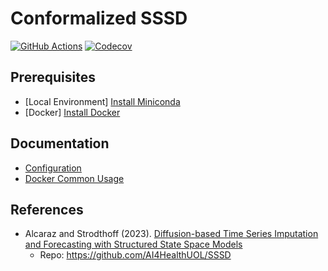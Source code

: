 # Conformalized SSSD
<p align="left">
  <a href="https://github.com/SpaceTimeViz/Confirmalized-SSSd/actions"><img src="https://github.com/SpaceTimeViz/Confirmalized-SSSd/workflows/Test/badge.svg" alt="GitHub Actions"/></a>
  <a href="https://codecov.io/gh/SpaceTimeViz/Confirmalized-SSSd"><img src="https://codecov.io/gh/SpaceTimeViz/Confirmalized-SSSd/branch/main/graph/badge.svg?token=VLFBKCYB93" alt="Codecov"/></a>
</p>

## Prerequisites
- [Local Environment] [Install Miniconda](https://docs.anaconda.com/free/miniconda/miniconda-install/)
- [Docker] [Install Docker](https://docs.docker.com/get-docker/)

## Documentation
- [Configuration](configs/README.md)
- [Docker Common Usage](envs/docker/README.md)

## References
- Alcaraz and Strodthoff (2023). [Diffusion-based Time Series Imputation and Forecasting with Structured State Space Models](https://arxiv.org/pdf/2208.09399.pdf)
  - Repo: https://github.com/AI4HealthUOL/SSSD
